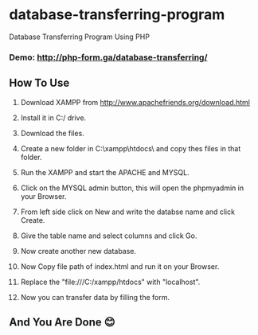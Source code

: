 # database-transferring-program
Database Transferring Program Using PHP

### Demo: http://php-form.ga/database-transferring/

## How To Use

1. Download XAMPP from http://www.apachefriends.org/download.html

2. Install it in C:/ drive.

3. Download the files.

4. Create a new folder in C:\xampp\htdocs\ and copy thes files in that folder.

5. Run the XAMPP and start the APACHE and MYSQL.

6. Click on the MYSQL admin button, this will open the phpmyadmin in your Browser.

7. From left side click on New and write the databse name and click Create.

8. Give the table name and select columns and click Go.

9. Now create another new database.

10. Now Copy file path of index.html and run it on your Browser.

11. Replace the "file:///C:/xampp/htdocs" with "localhost".

12. Now you can transfer data by filling the form.

##  

## And You Are Done 😊
